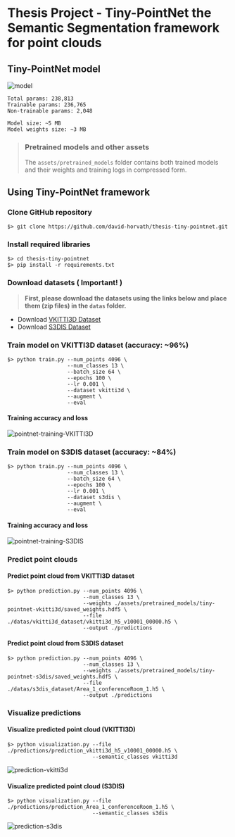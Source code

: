 # Thesis Project - Tiny-PointNet the Semantic Segmentation framework for point clouds

## Tiny-PointNet model
![model][model]
```
Total params: 238,813
Trainable params: 236,765
Non-trainable params: 2,048

Model size: ~5 MB
Model weights size: ~3 MB
```

> ### Pretrained models and other assets
> The ```assets/pretrained_models``` folder contains both trained models and their weights and training logs in compressed form.


## Using Tiny-PointNet framework
### Clone GitHub repository
```
$> git clone https://github.com/david-horvath/thesis-tiny-pointnet.git
```

### Install required libraries
```
$> cd thesis-tiny-pointnet
$> pip install -r requirements.txt
```

### **Download datasets ( Important! )**
> **First, please download the datasets using the links below and place them (zip files) in the ```datas``` folder.**
* Download [VKITTI3D Dataset](https://drive.google.com/file/d/1QFMaKL5znKwCQmpmlL8o8tHatleYfC-H/view?usp=sharing)
* Download [S3DIS Dataset](https://drive.google.com/file/d/1Mxqv-LJ976_R7YFzabws-ZOQ0yWQgctJ/view?usp=sharing)


### Train model on VKITTI3D dataset (accuracy: ~96%)
```
$> python train.py --num_points 4096 \
                   --num_classes 13 \
                   --batch_size 64 \
                   --epochs 100 \
                   --lr 0.001 \
                   --dataset vkitti3d \
                   --augment \
                   --eval
```
#### Training accuracy and loss
![pointnet-training-VKITTI3D][pointnet-training-VKITTI3D]

### Train model on S3DIS dataset (accuracy: ~84%)
```
$> python train.py --num_points 4096 \
                   --num_classes 13 \
                   --batch_size 64 \
                   --epochs 100 \
                   --lr 0.001 \
                   --dataset s3dis \
                   --augment \
                   --eval
```
#### Training accuracy and loss
![pointnet-training-S3DIS][pointnet-training-S3DIS]


### Predict point clouds
#### Predict point cloud from VKITTI3D dataset
```
$> python prediction.py --num_points 4096 \
                        --num_classes 13 \
                        --weights ./assets/pretrained_models/tiny-pointnet-vkitti3d/saved_weights.hdf5 \
                        --file ./datas/vkitti3d_dataset/vkitti3d_h5_v10001_00000.h5 \
                        --output ./predictions
```
#### Predict point cloud from S3DIS dataset
```
$> python prediction.py --num_points 4096 \
                        --num_classes 13 \
                        --weights ./assets/pretrained_models/tiny-pointnet-s3dis/saved_weights.hdf5 \
                        --file ./datas/s3dis_dataset/Area_1_conferenceRoom_1.h5 \
                        --output ./predictions
```


### Visualize predictions
#### Visualize predicted point cloud (VKITTI3D)
```
$> python visualization.py --file ./predictions/prediction_vkitti3d_h5_v10001_00000.h5 \
                           --semantic_classes vkitti3d
```
![prediction-vkitti3d][prediction-vkitti3d]
#### Visualize predicted point cloud (S3DIS)
```
$> python visualization.py --file ./predictions/prediction_Area_1_conferenceRoom_1.h5 \
                           --semantic_classes s3dis
```
![prediction-s3dis][prediction-s3dis]


[model]: assets/readme/model.png
[pointnet-training-VKITTI3D]: assets/readme/pointnet-training-VKITTI3D.png
[pointnet-training-S3DIS]: assets/readme/pointnet-training-S3DIS.png
[prediction-vkitti3d]: assets/readme/visu_vkitti3d.png
[prediction-s3dis]: assets/readme/visu_s3dis.png
